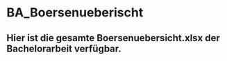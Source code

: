# BA_Boersenueberischt

## Hier ist die gesamte Boersenuebersicht.xlsx der Bachelorarbeit verfügbar.
